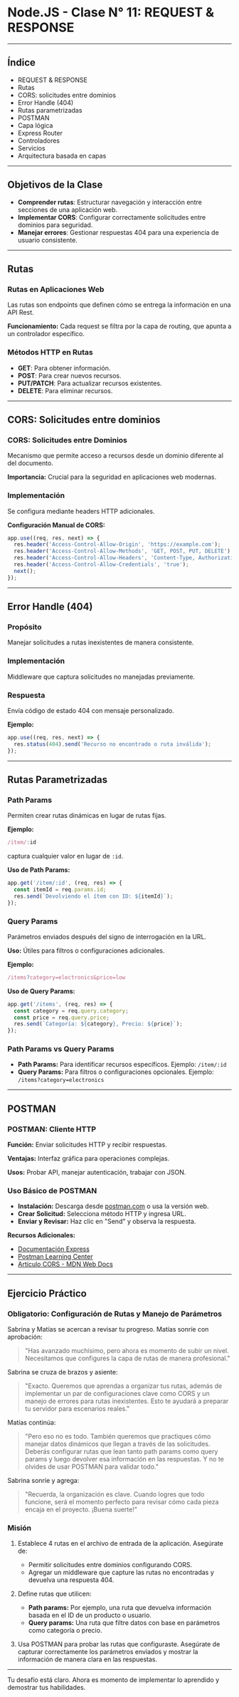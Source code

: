 # Node.JS - Clase N° 11: REQUEST & RESPONSE

---

## Índice

* REQUEST & RESPONSE
* Rutas
* CORS: solicitudes entre dominios
* Error Handle (404)
* Rutas parametrizadas
* POSTMAN
* Capa lógica
* Express Router
* Controladores
* Servicios
* Arquitectura basada en capas

---

## Objetivos de la Clase

* **Comprender rutas**: Estructurar navegación y interacción entre secciones de una aplicación web.
* **Implementar CORS**: Configurar correctamente solicitudes entre dominios para seguridad.
* **Manejar errores**: Gestionar respuestas 404 para una experiencia de usuario consistente.

---

## Rutas

### Rutas en Aplicaciones Web

Las rutas son endpoints que definen cómo se entrega la información en una API Rest.

**Funcionamiento:**
Cada request se filtra por la capa de routing, que apunta a un controlador específico.

### Métodos HTTP en Rutas

* **GET**: Para obtener información.
* **POST**: Para crear nuevos recursos.
* **PUT/PATCH**: Para actualizar recursos existentes.
* **DELETE**: Para eliminar recursos.

---

## CORS: Solicitudes entre dominios

### CORS: Solicitudes entre Dominios

Mecanismo que permite acceso a recursos desde un dominio diferente al del documento.

**Importancia:** Crucial para la seguridad en aplicaciones web modernas.

### Implementación

Se configura mediante headers HTTP adicionales.

**Configuración Manual de CORS:**

```javascript
app.use((req, res, next) => {
  res.header('Access-Control-Allow-Origin', 'https://example.com');
  res.header('Access-Control-Allow-Methods', 'GET, POST, PUT, DELETE');
  res.header('Access-Control-Allow-Headers', 'Content-Type, Authorization');
  res.header('Access-Control-Allow-Credentials', 'true');
  next();
});
```

---

## Error Handle (404)

### Propósito

Manejar solicitudes a rutas inexistentes de manera consistente.

### Implementación

Middleware que captura solicitudes no manejadas previamente.

### Respuesta

Envía código de estado 404 con mensaje personalizado.

**Ejemplo:**

```javascript
app.use((req, res, next) => {
  res.status(404).send('Recurso no encontrado o ruta inválida');
});
```

---

## Rutas Parametrizadas

### Path Params

Permiten crear rutas dinámicas en lugar de rutas fijas.

**Ejemplo:**

```javascript
/item/:id
```

captura cualquier valor en lugar de `:id`.

**Uso de Path Params:**

```javascript
app.get('/item/:id', (req, res) => {
  const itemId = req.params.id;
  res.send(`Devolviendo el ítem con ID: ${itemId}`);
});
```

### Query Params

Parámetros enviados después del signo de interrogación en la URL.

**Uso:** Útiles para filtros o configuraciones adicionales.

**Ejemplo:**

```javascript
/items?category=electronics&price=low
```

**Uso de Query Params:**

```javascript
app.get('/items', (req, res) => {
  const category = req.query.category;
  const price = req.query.price;
  res.send(`Categoría: ${category}, Precio: ${price}`);
});
```

### Path Params vs Query Params

* **Path Params:** Para identificar recursos específicos. Ejemplo: `/item/:id`
* **Query Params:** Para filtros o configuraciones opcionales. Ejemplo: `/items?category=electronics`

---

## POSTMAN

### POSTMAN: Cliente HTTP

**Función:** Enviar solicitudes HTTP y recibir respuestas.

**Ventajas:** Interfaz gráfica para operaciones complejas.

**Usos:** Probar API, manejar autenticación, trabajar con JSON.

### Uso Básico de POSTMAN

* **Instalación:** Descarga desde [postman.com](https://postman.com) o usa la versión web.
* **Crear Solicitud:** Selecciona método HTTP y ingresa URL.
* **Enviar y Revisar:** Haz clic en "Send" y observa la respuesta.

**Recursos Adicionales:**

* [Documentación Express](https://expressjs.com)
* [Postman Learning Center](https://learning.postman.com)
* [Artículo CORS - MDN Web Docs](https://developer.mozilla.org/es/docs/Web/HTTP/CORS)

---

## Ejercicio Práctico

### Obligatorio: Configuración de Rutas y Manejo de Parámetros

Sabrina y Matías se acercan a revisar tu progreso. Matías sonríe con aprobación:

> "Has avanzado muchísimo, pero ahora es momento de subir un nivel. Necesitamos que configures la capa de rutas de manera profesional."

Sabrina se cruza de brazos y asiente:

> "Exacto. Queremos que aprendas a organizar tus rutas, además de implementar un par de configuraciones clave como CORS y un manejo de errores para rutas inexistentes. Esto te ayudará a preparar tu servidor para escenarios reales."

Matías continúa:

> "Pero eso no es todo. También queremos que practiques cómo manejar datos dinámicos que llegan a través de las solicitudes. Deberás configurar rutas que lean tanto path params como query params y luego devolver esa información en las respuestas. Y no te olvides de usar POSTMAN para validar todo."

Sabrina sonríe y agrega:

> "Recuerda, la organización es clave. Cuando logres que todo funcione, será el momento perfecto para revisar cómo cada pieza encaja en el proyecto. ¡Buena suerte!"

### Misión

1. Establece 4 rutas en el archivo de entrada de la aplicación. Asegúrate de:

   * Permitir solicitudes entre dominios configurando CORS.
   * Agregar un middleware que capture las rutas no encontradas y devuelva una respuesta 404.

2. Define rutas que utilicen:

   * **Path params:** Por ejemplo, una ruta que devuelva información basada en el ID de un producto o usuario.
   * **Query params:** Una ruta que filtre datos con base en parámetros como categoría o precio.

3. Usa POSTMAN para probar las rutas que configuraste. Asegúrate de capturar correctamente los parámetros enviados y mostrar la información de manera clara en las respuestas.

---

Tu desafío está claro. Ahora es momento de implementar lo aprendido y demostrar tus habilidades.
